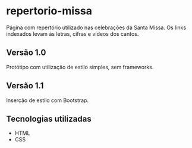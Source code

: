 # repertorio-missa

Página com repertório utilizado nas celebrações da Santa Missa. Os links indexados levam às letras, cifras e vídeos dos cantos.

## Versão 1.0

Protótipo com utilização de estilo simples, sem frameworks.

## Versão 1.1

Inserção de estilo com Bootstrap.

## Tecnologias utilizadas

- HTML
- CSS
